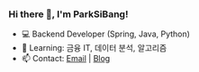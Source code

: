 ### Hi there 👋, I'm ParkSiBang!
- 💻 Backend Developer (Spring, Java, Python)
- 🌱 Learning: 금융 IT, 데이터 분석, 알고리즘
- 📫 Contact: [Email](mailto:your@email.com) | [Blog](https://yourblog.com)
